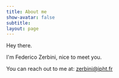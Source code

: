 ```yaml
---
title: About me
show-avatar: false
subtitle: 
layout: page
---
```


Hey there.

I'm Federico Zerbini, nice to meet you.

You can reach out to me at: [zerbini@ipht.fr](zerbini@ipht.fr)